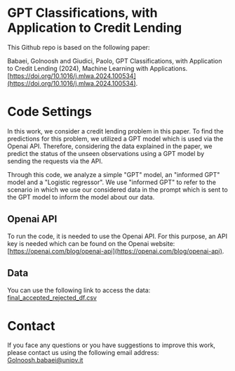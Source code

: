 # GPT Classifications, with Application to Credit Lending

This Github repo is based on the following paper:

Babaei, Golnoosh and Giudici, Paolo, GPT Classifications, with Application to Credit Lending (2024), Machine Learning with Applications. [https://doi.org/10.1016/j.mlwa.2024.100534](https://doi.org/10.1016/j.mlwa.2024.100534).


# Code Settings

In this work, we consider a credit lending problem in this paper. To find the predictions for this problem, we utilized a GPT model which is used via the Openai API. Therefore, considering the data explained in the paper, we predict the status of the unseen observations using a GPT model by sending the requests via the API. 

Through this code, we analyze a simple "GPT" model, an "informed GPT" model and a "Logistic regressor". We use "informed GPT" to refer to the scenario in which we use our considered data in the prompt which is sent to the GPT model to inform the model about our data.

## Openai API 
To run the code, it is needed to use the Openai API. For this purpose, an API key is needed which can be found on the Openai website: [https://openai.com/blog/openai-api](https://openai.com/blog/openai-api). 

## Data
You can use the following link to access the data:
[final_accepted_rejected_df.csv](https://drive.google.com/file/d/1BZob6Uxd0aVyXZd4yR5bsFdh5-mK-Gxr/view?usp=drive_link)


# Contact

If you face any questions or you have suggestions to improve this work, please contact us using the following email address:
Golnoosh.babaei@unipv.it
